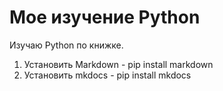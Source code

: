 # Мое изучение Python
Изучаю Python по книжке.

1. Установить Markdown - pip install markdown
2. Установить mkdocs - pip install mkdocs
